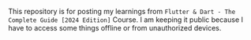 This repository is for posting my learnings from `Flutter & Dart - The Complete Guide [2024 Edition]` Course. I am keeping it public because I have to access some things offline or from unauthorized devices.
